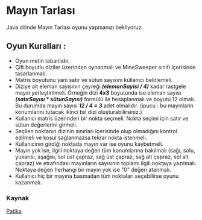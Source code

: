 # Mayın Tarlası

Java dilinde Mayın Tarlası oyunu yapmanızı bekliyoruz.

## Oyun Kuralları :
* Oyun metin tabanlıdır.
* Çift boyutlu diziler üzerinden oynanmalı ve MineSweeper sınıfı içerisinde tasarlanmalı.
* Matris boyutunu yani satır ve sütun sayısını kullanıcı belirlemeli.
* Diziye ait eleman sayısının çeyreği ***(elemanSayisi / 4)*** kadar rastgele mayın yerleştirilmeli. Örneğin dizi **4x3** boyutunda ise eleman sayısı ***(satırSayısı * sütunSayısı)*** formülü ile hesaplanmalı ve boyutu 12 olmalı. Bu durumda mayın sayısı ***12 / 4 = 3*** adet olmalıdır. (ipucu : bu mayınların konumlarını tutacak ikinci bir dizi oluşturabilirsiniz.)
* Kullanıcı matris üzerinden bir nokta seçmeli. Nokta seçimi için satır ve sütun değerlerini girmeli.
* Seçilen noktanın dizinin sınırları içerisinde olup olmadığını kontrol edilmeli ve koşul sağlanmazsa tekrar nokta istenmeli.
* Kullanıcının girdiği noktada mayın var ise oyunu kaybetmeli.
* Mayın yok ise, ilgili noktaya değen tüm konumlarına bakılmalı (sağı, solu, yukarısı, aşağısı, sol üst çapraz, sağ üst çapraz, sağ alt çapraz, sol alt çapraz) ve etrafındaki mayınların sayısının toplamı ilgili noktaya yazılmalı. Noktaya değen herhangi bir mayın yok ise "0" değeri atanmalı.
* Kullanıcı hiç bir mayına basmadan tüm noktaları seçebilirse oyunu kazanmalı.

### Kaynak

[Patika](https://app.patika.dev/moduller/java101/bitirme-mayin-tarlasi)

